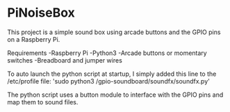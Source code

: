 # PiNoiseBox

This project is a simple sound box using arcade buttons and the GPIO pins on a Raspberry Pi. 

Requirements
-Raspberry Pi
-Python3
-Arcade buttons or momentary switches
-Breadboard and jumper wires

To auto launch the python script at startup, I simply added this line to the /etc/profile file:
'sudo python3 /gpio-soundboard/soundfx/soundfx.py'

The python script uses a button module to interface with the GPIO pins and map them to sound files.